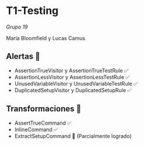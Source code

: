 # T1-Testing
*Grupo 19*

María Bloomfield y Lucas Camus

## Alertas :rotating_light:

- AssertionTrueVisitor y AssertionTrueTestRule :white_check_mark:
- AssertionLessVisitor y AssertionLessTestRule :white_check_mark:
- UnusedVariableVisitor y UnusedVariableTestRule :white_check_mark:
- DuplicatedSetupVisitor y DuplicatedSetupRule :white_check_mark:

## Transformaciones :construction:

- AssertTrueCommand :white_check_mark:
- InlineCommand :white_check_mark:
- ExtractSetupCommand :see_no_evil: (Parcialmente logrado)